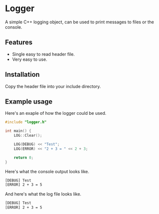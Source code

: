 # Logger

A simple C++ logging object, can be used to print messages to files or the console.

## Features

- Single easy to read header file.
- Very easy to use.

## Installation

Copy the header file into your include directory.

## Example usage

Here's an exaple of how the logger could be used.

```cpp
#include "logger.h"

int main() {
	LOG::Clear();

	LOG(DEBUG) << "Test";
	LOG(ERROR) << "2 + 3 = " << 2 + 3;

	return 0;
}
```

Here's what the console output looks like.

```bash
[DEBUG] Test
[ERROR] 2 + 3 = 5
```

And here's what the log file looks like.

```bash
[DEBUG] Test
[ERROR] 2 + 3 = 5
```
